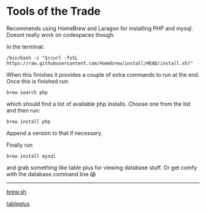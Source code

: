 # Tools of the Trade

Recommends using HomeBrew and Laragon for installing PHP and mysql. Doesnt really work on codespaces though.

In the terminal:

`/bin/bash -c "$(curl -fsSL https://raw.githubusercontent.com/Homebrew/install/HEAD/install.sh)"`

When this finishes it provides a couple of extra commands to run at the end. Once this is finished run:

`brew search php`

which should find a list of available php installs. Choose one from the list and then run:

`brew install php`

Append a version to that if necessary.

Finally run 

`brew install mysql`

and grab something like table plus for viewing database stuff. Or get comfy with the database command line 😱

---

[brew.sh](https://brew.sh/)

[tableplus](https://tableplus.com/)

